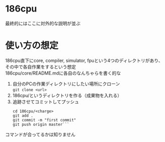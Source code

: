# 186cpu
最終的にはここに対外的な説明が並ぶ

# 使い方の想定
186cpu直下にcore, compiler, simulator, fpuという4つのディレクトリがあり、その中で各自作業をするという想定  
186cpu/core/README.mdに各自のなんちゃらを書く的な  
1. 自分のPCの作業ディレクトリにしたい場所にクローン  
   `git clone <url>`
2. 186cpu/<charge>というディレクトリを作る（成果物を入れる）  
3. 追跡させてコミットしてプッシュ  
   ```
   cd 186cpu/<charge>  
   git add .  
   git commit -m "first commit"
   git push origin master```  

コマンドが合ってるかは知りません
